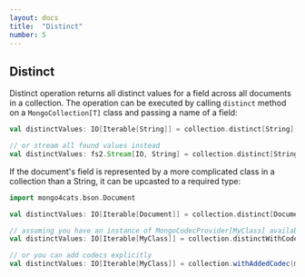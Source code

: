```yaml
---
layout: docs
title:  "Distinct"
number: 5
---
```


## Distinct

Distinct operation returns all distinct values for a field across all documents in a collection.
The operation can be executed by calling `distinct` method on a `MongoCollection[T]` class and passing a name of a field:
```scala
val distinctValues: IO[Iterable[String]] = collection.distinct[String]("field1").all[IO]

// or stream all found values instead
val distinctValues: fs2.Stream[IO, String] = collection.distinct[String]("field1").stream[IO]
```
If the document's field is represented by a more complicated class in a collection than a String, it can be upcasted to a required type:
```scala
import mongo4cats.bson.Document

val distinctValues: IO[Iterable[Document]] = collection.distinct[Document]("field1").all[IO]

// assuming you have an instance of MongoCodecProvider[MyClass] available in the implicit scope
val distinctValues: IO[Iterable[MyClass]] = collection.distinctWithCodec[MyClass]("field1").all[IO]

// or you can add codecs explicitly
val distinctValues: IO[Iterable[MyClass]] = collection.withAddedCodec(myClassCodecs).distinct[MyClass]("field1").all[IO]
```